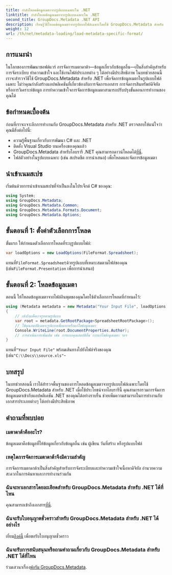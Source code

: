 ```yaml
---
title: กำลังโหลดข้อมูลเมตาจากรูปแบบเฉพาะใน .NET
linktitle: กำลังโหลดข้อมูลเมตาจากรูปแบบเฉพาะใน .NET
second_title: GroupDocs.Metadata .NET API
description: เรียนรู้วิธีโหลดข้อมูลเมตาจากรูปแบบไฟล์เฉพาะโดยใช้ GroupDocs.Metadata สำหรับ .NET ในบทช่วยสอนที่ครอบคลุมนี้
weight: 12
url: /th/net/metadata-loading/load-metadata-specific-format/
---
```

## การแนะนำ
ในโลกของการพัฒนาซอฟต์แวร์ การจัดการเมตาดาต้า—ข้อมูลเกี่ยวกับข้อมูลอื่น—เป็นสิ่งสำคัญสำหรับการจัดระเบียบ ทำความเข้าใจ และใช้งานไฟล์ประเภทต่าง ๆ ได้อย่างมีประสิทธิภาพ ในบทช่วยสอนนี้ เราจะสำรวจวิธีใช้ GroupDocs.Metadata สำหรับ .NET เพื่อจัดการข้อมูลเมตาในรูปแบบไฟล์เฉพาะ ไม่ว่าคุณกำลังสร้างแอปพลิเคชันที่เกี่ยวข้องกับการจัดการเอกสาร การจัดการสินทรัพย์ดิจิทัล หรือการวิเคราะห์ข้อมูล การทำความเข้าใจการจัดการข้อมูลเมตาสามารถปรับปรุงขั้นตอนการทำงานของคุณได้
## ข้อกำหนดเบื้องต้น
ก่อนที่เราจะเจาะลึกการทำงานกับ GroupDocs.Metadata สำหรับ .NET ตรวจสอบให้แน่ใจว่าคุณมีสิ่งต่อไปนี้:
- ความรู้พื้นฐานเกี่ยวกับการพัฒนา C# และ .NET
- ติดตั้ง Visual Studio บนเครื่องของคุณแล้ว
-  GroupDocs.Metadata สำหรับไลบรารี .NET คุณสามารถดาวน์โหลดได้[ที่นี่](https://releases.groupdocs.com/metadata/net/).
- ไฟล์ตัวอย่างในรูปแบบเฉพาะ (เช่น สเปรดชีต การนำเสนอ) เพื่อโหลดและจัดการข้อมูลเมตา

## นำเข้าเนมสเปซ
เริ่มต้นด้วยการนำเข้าเนมสเปซที่จำเป็นลงในโปรเจ็กต์ C# ของคุณ:
```csharp
using System;
using GroupDocs.Metadata;
using GroupDocs.Metadata.Common;
using GroupDocs.Metadata.Formats.Document;
using GroupDocs.Metadata.Options;
```

## ขั้นตอนที่ 1: ตั้งค่าตัวเลือกการโหลด
ขั้นแรก ให้กำหนดตัวเลือกการโหลดที่ระบุรูปแบบไฟล์:
```csharp
var loadOptions = new LoadOptions(FileFormat.Spreadsheet);
```
 แทนที่`FileFormat.Spreadsheet`ด้วยรูปแบบที่เหมาะสมตามไฟล์ของคุณ (เช่น`FileFormat.Presentation` เพื่อการนำเสนอ)
## ขั้นตอนที่ 2: โหลดข้อมูลเมตา
ตอนนี้ ให้โหลดข้อมูลเมตาจากไฟล์อินพุตของคุณโดยใช้ตัวเลือกการโหลดที่กำหนดไว้:
```csharp
using (Metadata metadata = new Metadata("Your Input File", loadOptions))
{
    // เข้าถึงแพ็คเกจรูทตามรูปแบบ
    var root = metadata.GetRootPackage<SpreadsheetRootPackage>();
    // ใช้คุณสมบัติเฉพาะรูปแบบเพื่อแยกหรือแก้ไขข้อมูลเมตา
    Console.WriteLine(root.DocumentProperties.Author);
    // การดำเนินการเพิ่มเติม เช่น การแยกคุณสมบัติอื่น การแก้ไขข้อมูลเมตา ฯลฯ
}
```
 แทนที่`"Your Input File"` พร้อมเส้นทางไปยังไฟล์จริงของคุณ (เช่น`"C:\\Docs\\source.xls"`-

## บทสรุป
ในบทช่วยสอนนี้ เราได้สำรวจพื้นฐานของการโหลดข้อมูลเมตาจากรูปแบบไฟล์เฉพาะโดยใช้ GroupDocs.Metadata สำหรับ .NET เมื่อใช้ประโยชน์จากไลบรารีนี้ คุณสามารถรวมการจัดการข้อมูลเมตาเข้ากับแอปพลิเคชัน .NET ของคุณได้อย่างราบรื่น ช่วยเพิ่มความสามารถในการทำงานกับเอกสารประเภทต่างๆ ได้อย่างมีประสิทธิภาพ

## คำถามที่พบบ่อย
### เมตาดาต้าคืออะไร?
ข้อมูลเมตาคือข้อมูลที่ให้ข้อมูลเกี่ยวกับข้อมูลอื่น เช่น ผู้เขียน วันที่สร้าง หรือรูปแบบไฟล์
### เหตุใดการจัดการเมตาดาต้าจึงมีความสำคัญ
การจัดการเมตาดาต้าเป็นสิ่งสำคัญสำหรับการจัดระเบียบและทำความเข้าใจเนื้อหาดิจิทัล อำนวยความสะดวกในการค้นหาและการทำงานร่วมกัน
### ฉันจะหาเอกสารโดยละเอียดสำหรับ GroupDocs.Metadata สำหรับ .NET ได้ที่ไหน
 คุณสามารถเข้าถึงเอกสาร[ที่นี่](https://tutorials.groupdocs.com/metadata/net/).
### ฉันจะรับใบอนุญาตชั่วคราวสำหรับ GroupDocs.Metadata สำหรับ .NET ได้อย่างไร
 เยี่ยม[ลิงค์นี้](https://purchase.groupdocs.com/temporary-license/) เพื่อขอรับใบอนุญาตชั่วคราว
### ฉันจะรับการสนับสนุนหรือถามคำถามเกี่ยวกับ GroupDocs.Metadata สำหรับ .NET ได้ที่ไหน
 ร่วมเสวนาเรื่อง[ฟอรัม GroupDocs.Metadata](https://forum.groupdocs.com/c/metadata/14).